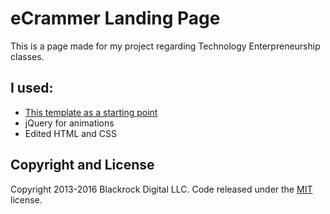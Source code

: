 # eCrammer Landing Page

This is a page made for my project regarding Technology Enterpreneurship classes.

## I used:

* [This template as a starting point](http://startbootstrap.com/template-overviews/landing-page/)
* jQuery for animations
* Edited HTML and CSS

## Copyright and License

Copyright 2013-2016 Blackrock Digital LLC. Code released under the [MIT](https://github.com/BlackrockDigital/startbootstrap-landing-page/blob/gh-pages/LICENSE) license.
